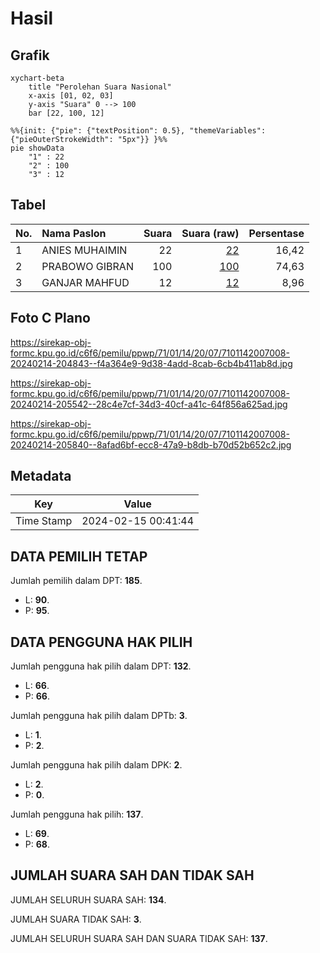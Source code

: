 # Hasil

## Grafik

```mermaid
xychart-beta
    title "Perolehan Suara Nasional"
    x-axis [01, 02, 03]
    y-axis "Suara" 0 --> 100
    bar [22, 100, 12]
```

```mermaid
%%{init: {"pie": {"textPosition": 0.5}, "themeVariables": {"pieOuterStrokeWidth": "5px"}} }%%
pie showData
    "1" : 22
    "2" : 100
    "3" : 12
```

## Tabel

| No. | Nama Paslon    | Suara | Suara (raw) | Persentase |
|:--- |:-------------- | -----:| -----------:| ----------:|
| 1   | ANIES MUHAIMIN | 22    | [22][p-1]   | 16,42      |
| 2   | PRABOWO GIBRAN | 100   | [100][p-2]  | 74,63      |
| 3   | GANJAR MAHFUD  | 12    | [12][p-3]   | 8,96       |


[p-1]: https://github.com/gigit-pemilu/pemilu-2024/blob/main/pilpres/hitung-suara/sub/71-sulawesi-utara/sub/01-bolaang-mongondow/sub/14-lolayan/sub/2007-tanoyan-selatan/sub/008-tps/sub/paslon-1.txt
[p-2]: https://github.com/gigit-pemilu/pemilu-2024/blob/main/pilpres/hitung-suara/sub/71-sulawesi-utara/sub/01-bolaang-mongondow/sub/14-lolayan/sub/2007-tanoyan-selatan/sub/008-tps/sub/paslon-2.txt
[p-3]: https://github.com/gigit-pemilu/pemilu-2024/blob/main/pilpres/hitung-suara/sub/71-sulawesi-utara/sub/01-bolaang-mongondow/sub/14-lolayan/sub/2007-tanoyan-selatan/sub/008-tps/sub/paslon-3.txt

## Foto C Plano

https://sirekap-obj-formc.kpu.go.id/c6f6/pemilu/ppwp/71/01/14/20/07/7101142007008-20240214-204843--f4a364e9-9d38-4add-8cab-6cb4b411ab8d.jpg

https://sirekap-obj-formc.kpu.go.id/c6f6/pemilu/ppwp/71/01/14/20/07/7101142007008-20240214-205542--28c4e7cf-34d3-40cf-a41c-64f856a625ad.jpg

https://sirekap-obj-formc.kpu.go.id/c6f6/pemilu/ppwp/71/01/14/20/07/7101142007008-20240214-205840--8afad6bf-ecc8-47a9-b8db-b70d52b652c2.jpg


## Metadata

| Key        | Value               |
| ---------- | ------------------- |
| Time Stamp | 2024-02-15 00:41:44 |


## DATA PEMILIH TETAP

Jumlah pemilih dalam DPT: **185**.
 * L: **90**.
 * P: **95**.

## DATA PENGGUNA HAK PILIH

Jumlah pengguna hak pilih dalam DPT: **132**.
 * L: **66**.
 * P: **66**.

Jumlah pengguna hak pilih dalam DPTb: **3**.
 * L: **1**.
 * P: **2**.

Jumlah pengguna hak pilih dalam DPK: **2**.
 * L: **2**.
 * P: **0**.

Jumlah pengguna hak pilih: **137**.
 * L: **69**.
 * P: **68**.

## JUMLAH SUARA SAH DAN TIDAK SAH

JUMLAH SELURUH SUARA SAH: **134**.

JUMLAH SUARA TIDAK SAH: **3**.

JUMLAH SELURUH SUARA SAH DAN SUARA TIDAK SAH: **137**.


